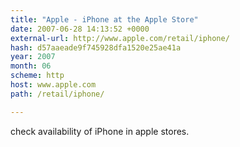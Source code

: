 ```yaml
---
title: "Apple - iPhone at the Apple Store"
date: 2007-06-28 14:13:52 +0000
external-url: http://www.apple.com/retail/iphone/
hash: d57aaeade9f745928dfa1520e25ae41a
year: 2007
month: 06
scheme: http
host: www.apple.com
path: /retail/iphone/

---
```


check availability of iPhone in apple stores.
